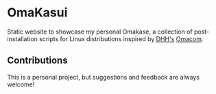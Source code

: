 # OmaKasui

Static website to showcase my personal Omakase, a collection of post-installation scripts for Linux distributions inspired by [DHH's](https://dhh.dk) [Omacom](http://omacom.io).

## Contributions

This is a personal project, but suggestions and feedback are always welcome!
